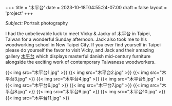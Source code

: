 +++
title = '木平台'
date = 2023-10-18T04:55:24-07:00
draft = false
layout = 'project'
+++

_Subject:_ Portrait photography

I had the unbelievable luck to meet Vicky & Jacky of 木平台 in Taipei, Taiwan for a wonderful Sunday afternoon.
Jack also took me to his woodworking school in New Taipei City. If you ever find yourself in Taipei please do yourself
the favor to visit Vicky, and Jack and their amazing gallery [木平台](https://woood.tw) which displays masterful
danish mid-century furniture alongside the exciting work of contemporary Taiwanese woodworkers.

<!--more-->

{{< img src="木平台1.jpg" >}}
{{< img src="木平台2.jpg" >}}
{{< img src="木平台3.jpg" >}}
{{< img src="木平台4.jpg" >}}
{{< img src="木平台5.jpg" >}}
{{< img src="木平台6.jpg" >}}
{{< img src="木平台7.jpg" >}}
{{< img src="木平台8.jpg" >}}
{{< img src="木平台9.jpg" >}}
{{< img src="木平台10.jpg" >}}
{{< img src="木平台11.jpg" >}}
